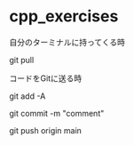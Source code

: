 # cpp_exercises

自分のターミナルに持ってくる時

  git pull 

コードをGitに送る時

  git add -A

  git commit -m "comment"

  git push origin main
